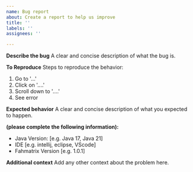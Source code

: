 ```yaml
---
name: Bug report
about: Create a report to help us improve
title: ''
labels: ''
assignees: ''

---
```


**Describe the bug**
A clear and concise description of what the bug is.

**To Reproduce**
Steps to reproduce the behavior:
1. Go to '...'
2. Click on '....'
3. Scroll down to '....'
4. See error

**Expected behavior**
A clear and concise description of what you expected to happen.

**(please complete the following information):**
 - Java Version: [e.g. Java 17, Java 21]
 - IDE [e.g. intellij, eclipse, VScode]
 - Fahmatrix Version [e.g. 1.0.1]


**Additional context**
Add any other context about the problem here.
